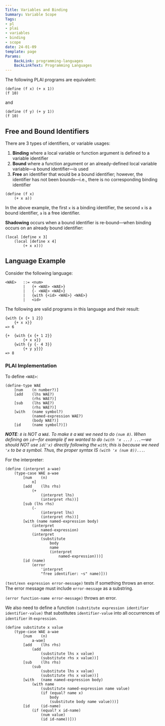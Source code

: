```yaml
---
Title: Variables and Binding
Summary: Variable Scope
Tags:
- pl
- plai
- variables
- binding
- scope
date: 24-01-09
template: page
Params:
    BackLink: programming-languages
    BackLinkText: Programming Languages
---
```


The following PLAI programs are equivalent:

```racket
(define (f x) (+ x 1))
(f 10)
```

and

```racket
(define (f y) (+ y 1))
(f 10)
```

## Free and Bound Identifiers

There are 3 types of identifiers, or variable usages:

1. **Binding** where a local variable or function argument is defined to a variable identifier
2. **Bound** where a function argument or an already-defined local variable variable—a bound identifier—is used
3. **Free** an identifier that would be a bound identifier; however, the identifier has not been bounds—i.e., there is no corresponding binding identifier

```racket
(define (f x)
    (+ x a))
```

In the above example, the first `x` is a binding identifier, the second `x` is a bound identifier, `a` is a free identifier.

**Shadowing** occurs when a bound identifier is re-bound—when binding occurs on an already bound identifier:

```racket
(local [define x 3]
    (local [define x 4]
        (+ x x)))
```

## Language Example

Consider the following language:

```text
<WAE>   ::= <num>
        |   {+ <WAE> <WAE>}
        |   {- <WAE> <WAE>}
        |   {with {<id> <WAE>} <WAE>}
        |   <id>
```

The following are valid programs in this language and their result:

```text
{with {x {+ 1 2}}
    {+ x x}}
=> 6
```

```text
{+  {with {x {+ 1 2}}
        {+ x x}}
    {with {y {- 4 3}}
        {+ y y}}}
=> 8
```

### PLAI Implementation

To define `<WAE>`:

```racket
(define-type WAE
    [num    (n number?)]
    [add    (lhs WAE?)
            (rhs WAE?)]
    [sub    (lhs WAE?)
            (rhs WAE?)]
    [with   (name symbol?)
            (named-expression WAE?)
            (body WAE?)]
    [id     (name symbol?)])
```

***NOTE**: `8` is NOT a `WAE`. To make `8` a `WAE` we need to do `(num 8)`. When defining an `id`—for example if we wanted to do `(with 'x ...) ...`—we should NOT use `id('x)` directly following the `with`; this is because we need `'x` to be a symbol. Thus, the proper syntax IS `(with 'x (num 8))...`.*

For the interpreter:

```racket
(define (interpret a-wae)
    (type-case WAE a-wae
        [num    (n)
            n]
        [add    (lhs rhs)
            (+
                (interpret lhs)
                (interpret rhs))]
        [sub (lhs rhs)
            (-
                (interpret lhs)
                (interpret rhs))]
        [with (name named-expression body)
            (interpret
                named-expression)
            (interpret
                (substitute
                    body
                    name
                    (interpret
                        named-expression)))]
        [id (name)
            (error
                'interpret
                "free identifier: ~s" name)]))
```

`(test/exn expression error-message)` tests if something throws an error.
The error message must include `error-message` as a substring.

`(error function-name error-message)` throws an error.

We also need to define a function `(substitute expression identifier identifier-value)` that substitutes `identifier-value` into all occurrences of `identifier` in `expression`.

```racket
(define substitute x value
    (type-case WAE a-wae
        [num    (n)
            a-wae]
        [add    (lhs rhs)
            (add
                (substitute lhs x value)
                (substitute rhs x value))]
        [sub    (lhs rhs)
            (sub
                (substitute lhs x value)
                (substitute rhs x value))]
        [with   (name named-expression body)
            (with name
                (substitute named-expression name value)
                (if (equal? name x)
                    body
                    (substitute body name value)))]
        [id     (id-name)
            (if (equal? x id-name)
                (num value)
                (id id-name))]))
```
